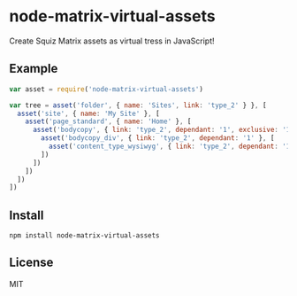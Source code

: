 # node-matrix-virtual-assets

Create Squiz Matrix assets as virtual tress in JavaScript!

## Example

```js
var asset = require('node-matrix-virtual-assets')

var tree = asset('folder', { name: 'Sites', link: 'type_2' } }, [
  asset('site', { name: 'My Site' }, [
    asset('page_standard', { name: 'Home' }, [
      asset('bodycopy', { link: 'type_2', dependant: '1', exclusive: '1' },
        asset('bodycopy_div', { link: 'type_2', dependant: '1' }, [
          asset('content_type_wysiwyg', { link: 'type_2', dependant: '1', exclusive: '1' })
        ])
      ])
    ])
  ])
])
```

## Install

`npm install node-matrix-virtual-assets`

## License

MIT
